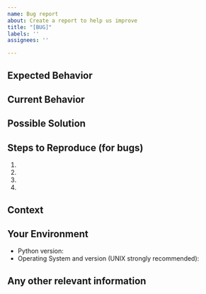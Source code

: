 ```yaml
---
name: Bug report
about: Create a report to help us improve
title: "[BUG]"
labels: ''
assignees: ''

---
```


<!--- These lines "< !-- -- >" are comment line to help you fill out the bug report, they will not appear in the report  -->
<!--- Provide a general summary of the issue in the Title above -->

## Expected Behavior
<!--- If you're describing a bug, tell us what should happen -->
<!--- If you're suggesting a change/improvement, tell us how it should work -->

## Current Behavior
<!--- If describing a bug, tell us what happens instead of the expected behaviour -->
<!--- If suggesting a change/improvement, explain the difference from current behaviour -->

## Possible Solution
<!--- Not obligatory, but suggest a fix/reason for the bug, -->
<!--- or ideas how to implement the addition or change -->

## Steps to Reproduce (for bugs)
<!--- Provide a link to a live example or an unambiguous set of steps to -->
<!--- reproduce this bug. Include code to reproduce, if relevant -->
1.
2.
3.
4.

## Context
<!--- How has this issue affected you? What are you trying to accomplish? -->
<!--- Providing context helps us come up with a solution that is most useful in the real world -->

## Your Environment
<!--- Include as many relevant details about the environment you experienced the bug in -->
* Python version:
* Operating System and version (UNIX strongly recommended):

## Any other relevant information
